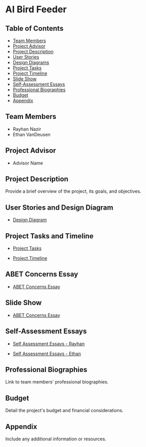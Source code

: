 # AI Bird Feeder

## Table of Contents
- [Team Members](Senior-Design)
- [Project Advisor](#project-advisor)
- [Project Description](#project-description)
- [User Stories](#user-stories)
- [Design Diagrams](#design-diagrams)
- [Project Tasks](#project-tasks)
- [Project Timeline](#project-timeline)
- [Slide Show](#slide-show)
- [Self-Assessment Essays](#self-assessment-essays)
- [Professional Biographies](#professional-biographies)
- [Budget](#budget)
- [Appendix](#appendix)

## Team Members
- Rayhan Nazir
- Ethan VanDeusen

## Project Advisor
- Advisor Name

## Project Description
Provide a brief overview of the project, its goals, and objectives.

## User Stories and Design Diagram
- [Design Diagram](Homework-Assignments/Design%20Diagram.pdf)

## Project Tasks and Timeline
- [Project Tasks](Homework-Assignments/Task%20Lists.md)
  
- [Project Timeline](Homework-Assignments/Milestones,%20Timeline,%20and%20Effort%20Matrix.md)

## ABET Concerns Essay
- [ABET Concerns Essay](Homework-Assignments/Project%20Constraints%20Essay.md)

## Slide Show
- [ABET Concerns Essay](Homework-Assignments/Assignment%207.md)

## Self-Assessment Essays
- [Self Assessment Essays - Rayhan](Homework-Assignments/RayhanSelfEssay.md)

- [Self Assessment Essays - Ethan](Homework-Assignments/Self%20Assessment%20Ethan.md)

## Professional Biographies
Link to team members' professional biographies.

## Budget
Detail the project's budget and financial considerations.

## Appendix
Include any additional information or resources.
